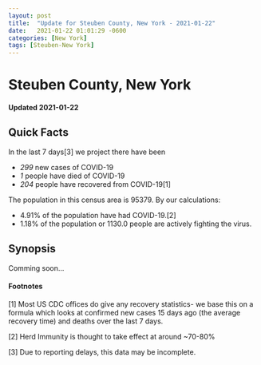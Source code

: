 ```yaml
---
layout: post
title:  "Update for Steuben County, New York - 2021-01-22"
date:   2021-01-22 01:01:29 -0600
categories: [New York]
tags: [Steuben-New York]
---
```


# Steuben County, New York
#### Updated 2021-01-22

## Quick Facts

In the last 7 days[3] we project there have been
- *299* new cases of COVID-19
- *1* people have died of COVID-19
- *204* people have recovered from COVID-19[1]

The population in this census area is 95379. By our calculations:
- 4.91% of the population have had COVID-19.[2]
- 1.18% of the population or 1130.0 people are actively fighting the virus.

## Synopsis

Comming soon...


#### Footnotes

[1] Most US CDC offices do give any recovery statistics- we base this on a formula which looks at confirmed new cases
15 days ago (the average recovery time) and deaths over the last 7 days.

[2] Herd Immunity is thought to take effect at around ~70-80%

[3] Due to reporting delays, this data may be incomplete.
 
    